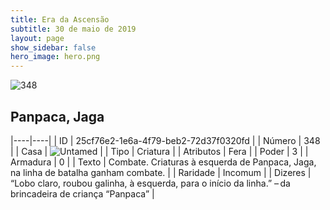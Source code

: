 ```yaml
---
title: Era da Ascensão
subtitle: 30 de maio de 2019
layout: page
show_sidebar: false
hero_image: hero.png
---
```


![348](https://cdn.keyforgegame.com/media/card_front/pt/435_348_FR2226R75M2F_pt.png)

## Panpaca, Jaga

|----|----|
| ID | 25cf76e2-1e6a-4f79-beb2-72d37f0320fd |
| Número | 348 |
| Casa | ![Untamed](https://archonarcana.com/images/thumb/b/bd/Untamed.png/22px-Untamed.png "Indomados") |
| Tipo | Criatura |
| Atributos | Fera |
| Poder | 3 |
| Armadura | 0 |
| Texto | Combate. Criaturas à esquerda de Panpaca, Jaga, na linha de batalha ganham combate. |
| Raridade | Incomum |
| Dizeres | “Lobo claro, roubou galinha,  à esquerda, para o início da linha.”  – da brincadeira de criança “Panpaca” |
